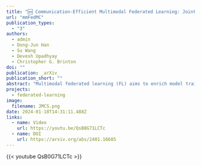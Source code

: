 ```yaml
---
title: "🆕 Communication-Efficient Multimodal Federated Learning: Joint Modality and Client Selection"
url: "mmFedMC"
publication_types:
  - "3"
authors:
  - admin
  - Dong-Jun Han
  - Su Wang
  - Devesh Upadhyay
  - Christopher G. Brinton
doi: ""
publication: _arXiv_
publication_short: ""
abstract: "Multimodal federated learning (FL) aims to enrich model training in FL settings where clients are collecting measurements across multiple modalities. However, key challenges to multimodal FL remain unaddressed, particularly in heterogeneous network settings where: (i) the set of modalities collected by each client will be diverse, and (ii) communication limitations prevent clients from uploading all their locally trained modality models to the server. In this paper, we propose multimodal Federated learning with joint Modality and Client selection (mmFedMC), a new FL methodology that can tackle the above-mentioned challenges in multimodal settings. The joint selection algorithm incorporates two main components: (a) A modality selection methodology for each client, which weighs (i) the impact of the modality, gauged by Shapley value analysis, (ii) the modality model size as a gauge of communication overhead, against (iii) the frequency of modality model updates, denoted recency, to enhance generalizability. (b) A client selection strategy for the server based on the local loss of modality model at each client. Experiments on five real-world datasets demonstrate the ability of mmFedMC to achieve comparable accuracy to several baselines while reducing the communication overhead by over 20x. A demo video of our methodology is available at [https://liangqiy.com/mmfedmc/](https://liangqiy.com/mmfedmc/)."
projects:
  - federated-learning
image:
  filename: JMCS.png
date: 2024-01-18T14:31:11.488Z
links:
  - name: Video
    url: https://youtu.be/QsB0G71LCTc
  - name: DOI
    url: https://arxiv.org/abs/2401.16685
---
```


{{< youtube QsB0G71LCTc >}}
